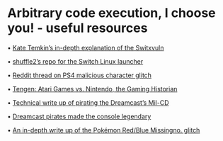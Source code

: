 # Arbitrary code execution, I choose you! - useful resources

• [Kate Temkin’s in-depth explanation of the Switxvuln](https://github.com/Cease-and-DeSwitch/fusee-launcher/blob/master/report/fusee_gelee.md)

• [shuffle2’s repo for the Switch Linux launcher](https://github.com/fail0verflow/shofel2)

• [Reddit thread on PS4 malicious character glitch](https://www.reddit.com/r/PS4/comments/9nselm/warning_set_your_messages_to_private/)

• [Tengen: Atari Games vs. Nintendo, the Gaming Historian](https://www.youtube.com/watch?v=fLA_d9q6ySs)

• [Technical write up of pirating the Dreamcast’s Mil-CD](http://wololo.net/2012/11/12/sega-dreamcast-how-its-security-works-and-how-it-was-hacked/)

• [Dreamcast pirates made the console legendary](https://medium.com/@michaelgapper/land-of-the-free-467f0eb2f395)

• [An in-depth write up of the Pokémon Red/Blue Missingno. glitch](https://www.smogon.com/smog/issue27/glitch)

